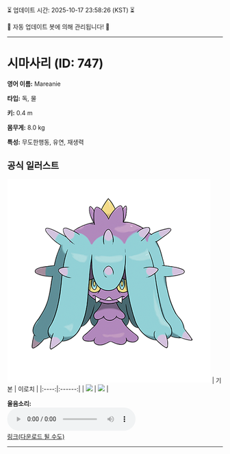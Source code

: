 
⏳ 업데이트 시간: 2025-10-17 23:58:26 (KST) ⏳

🤖 자동 업데이트 봇에 의해 관리됩니다! 🤖

---

# 시마사리 (ID: 747)
**영어 이름:** Mareanie

**타입:** 독, 물

**키:** 0.4 m

**몸무게:** 8.0 kg

**특성:** 무도한행동, 유연, 재생력

## 공식 일러스트
![](https://raw.githubusercontent.com/PokeAPI/sprites/master/sprites/pokemon/other/official-artwork/747.png)
| 기본 | 이로치 |
|:----:|:------:|
| <img src="http://play.pokemonshowdown.com/sprites/ani/mareanie.gif" width="200"> | <img src="http://play.pokemonshowdown.com/sprites/ani-shiny/mareanie.gif" width="200"> |

**울음소리:**<br><audio controls src="https://raw.githubusercontent.com/PokeAPI/cries/main/cries/pokemon/latest/747.ogg"></audio><br> [링크(다운로드 될 수도)](https://raw.githubusercontent.com/PokeAPI/cries/main/cries/pokemon/latest/747.ogg)


---
